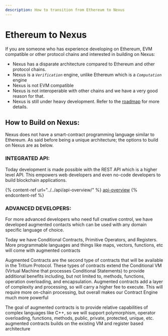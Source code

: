```yaml
---
description: How to transition from Ethereum to Nexus
---
```


# Ethereum to Nexus

If you are someone who has experience developing on Ethereum, EVM compatible or other protocol chains and interested in building on Nexus:

* Nexus has a disparate architecture compared to Ethereum and other protocol chains.
* Nexus is a _`Verification`_ engine, unlike Ethereum which is a _`Computation`_ engine
* Nexus is not EVM compatible
* Nexus is not interoperable with other chains and we have a very good reason for that.
* Nexus is still under heavy development. Refer to the [roadmap](https://nexus.io/roadmap) for more details.

## How to Build on Nexus:

Nexus does not have a smart-contract programming language similar to Ethereum. As said before being a unique architecture; the options to build on Nexus are as below.

### INTEGRATED API:

Today development is made possible with the REST API which is a higher level API. This empowers  web developers and even no-code developers to build blockchain applications.

{% content-ref url="../../api/api-overview/" %}
[api-overview](../../api/api-overview/)
{% endcontent-ref %}

### ADVANCED DEVELOPERS:

For more advanced developers who need full creative control, we have developed augmented contacts which can be used with any domain specific language of choice.

Today we have Conditional Contracts, Primitive Operators, and Registers. More programmable languages and things like maps, vectors, functions, etc will come with augmented contracts

Augmented Contracts are the second type of contracts that will be available in the Tritium Protocol. These types of contracts extend the Conditional VM (Virtual Machine that processes Conditional Statements) to provide additional benefits including, but not limited to, methods, functions, operation overloading, and encapsulation. Augmented contracts add a layer of complexity and processing, so will carry a higher fee to execute. This will require more on-chain processing, but overall makes our Contract Engine much more powerful

The goal of augmented contracts is to provide relative capabilities of complex languages like C++, so we will support polymorphism, operator overloading, functions, methods, public, private, protected, unique, etc. augmented contracts builds on the existing VM and register based architecture
